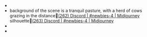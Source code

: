 - 
- background of the scene is a tranquil pasture, with a herd of cows grazing in the distance🦩[(262) Discord | #newbies-4 | Midjourney](https://discord.com/channels/662267976984297473/976997386436104202/1151695062326071327)  silhouette🦩[(263) Discord | #newbies-4 | Midjourney](https://discord.com/channels/662267976984297473/976997386436104202/1151714962197196910) 
-  
- 
